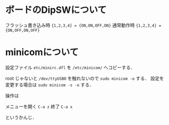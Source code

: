 # ボードのDipSWについて

フラッシュ書き込み時 ``{1,2,3,4} = {ON,ON,OFF,ON}``
通常動作時 ``{1,2,3,4} = {ON,OFF,ON,OFF}``


# minicomについて

設定ファイル
``etc/minirc.dfl`` を ``/etc/minicom/`` へコピーする．

root じゃないと ``/dev/ttyUSB0`` を触れないので ``sudo minicom -o`` する．
設定を変更する場合は ``sudo minicom -s -o`` する．

操作は

メニューを開く ``C-a z``
終了 ``C-a x``

というかんじ．


